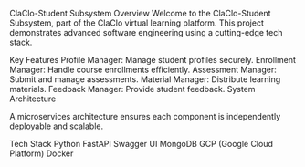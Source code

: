 ClaClo-Student Subsystem
Overview
Welcome to the ClaClo-Student Subsystem, part of the ClaClo virtual learning platform. This project demonstrates advanced software engineering using a cutting-edge tech stack.

Key Features
Profile Manager: Manage student profiles securely.
Enrollment Manager: Handle course enrollments efficiently.
Assessment Manager: Submit and manage assessments.
Material Manager: Distribute learning materials.
Feedback Manager: Provide student feedback.
System Architecture

A microservices architecture ensures each component is independently deployable and scalable.

Tech Stack
Python
FastAPI
Swagger UI
MongoDB
GCP (Google Cloud Platform)
Docker
